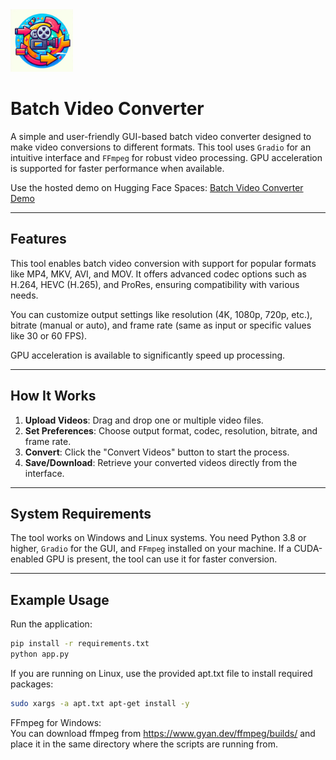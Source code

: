 <img src="icon.png" width="100" alt="alt text">

# Batch Video Converter

A simple and user-friendly GUI-based batch video converter designed to make video conversions to different formats. This tool uses `Gradio` for an intuitive interface and `FFmpeg` for robust video processing. GPU acceleration is supported for faster performance when available.

Use the hosted demo on Hugging Face Spaces:
[Batch Video Converter Demo](https://huggingface.co/spaces/reab5555/Batch-Video-Converter)

---

## Features

This tool enables batch video conversion with support for popular formats like MP4, MKV, AVI, and MOV. It offers advanced codec options such as H.264, HEVC (H.265), and ProRes, ensuring compatibility with various needs.  

You can customize output settings like resolution (4K, 1080p, 720p, etc.), bitrate (manual or auto), and frame rate (same as input or specific values like 30 or 60 FPS). 

GPU acceleration is available to significantly speed up processing.

---

## How It Works

1. **Upload Videos**: Drag and drop one or multiple video files.
2. **Set Preferences**: Choose output format, codec, resolution, bitrate, and frame rate.
4. **Convert**: Click the "Convert Videos" button to start the process.
5. **Save/Download**: Retrieve your converted videos directly from the interface.

---

## System Requirements

The tool works on Windows and Linux systems. You need Python 3.8 or higher, `Gradio` for the GUI, and `FFmpeg` installed on your machine. If a CUDA-enabled GPU is present, the tool can use it for faster conversion.

---

## Example Usage

Run the application:
```bash
pip install -r requirements.txt
python app.py
```

If you are running on Linux, use the provided apt.txt file to install required packages:
```bash
sudo xargs -a apt.txt apt-get install -y
```

FFmpeg for Windows:   
You can download ffmpeg from https://www.gyan.dev/ffmpeg/builds/ and place it in the same directory where the scripts are running from.

